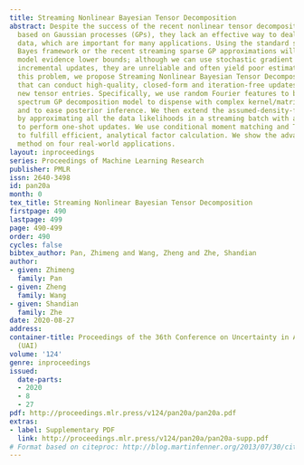 ```yaml
---
title: Streaming Nonlinear Bayesian Tensor Decomposition
abstract: Despite the success of the recent nonlinear tensor decomposition models
  based on Gaussian processes (GPs), they lack an effective way to deal with streaming
  data, which are important for many applications. Using the standard streaming variational
  Bayes framework or the recent streaming sparse GP approximations will lead to intractable
  model evidence lower bounds; although we can use stochastic gradient descent for
  incremental updates, they are unreliable and often yield poor estimations. To address
  this problem, we propose Streaming Nonlinear Bayesian Tensor Decomposition (SNBTD)
  that can conduct high-quality, closed-form and iteration-free updates upon receiving
  new tensor entries. Specifically, we use random Fourier features to build a sparse
  spectrum GP decomposition model to dispense with complex kernel/matrix operations
  and to ease posterior inference. We then extend the assumed-density-filtering framework
  by approximating all the data likelihoods in a streaming batch with a single factor
  to perform one-shot updates. We use conditional moment matching and Taylor approximations
  to fulfill efficient, analytical factor calculation. We show the advantage of our
  method on four real-world applications.
layout: inproceedings
series: Proceedings of Machine Learning Research
publisher: PMLR
issn: 2640-3498
id: pan20a
month: 0
tex_title: Streaming Nonlinear Bayesian Tensor Decomposition
firstpage: 490
lastpage: 499
page: 490-499
order: 490
cycles: false
bibtex_author: Pan, Zhimeng and Wang, Zheng and Zhe, Shandian
author:
- given: Zhimeng
  family: Pan
- given: Zheng
  family: Wang
- given: Shandian
  family: Zhe
date: 2020-08-27
address: 
container-title: Proceedings of the 36th Conference on Uncertainty in Artificial Intelligence
  (UAI)
volume: '124'
genre: inproceedings
issued:
  date-parts:
  - 2020
  - 8
  - 27
pdf: http://proceedings.mlr.press/v124/pan20a/pan20a.pdf
extras:
- label: Supplementary PDF
  link: http://proceedings.mlr.press/v124/pan20a/pan20a-supp.pdf
# Format based on citeproc: http://blog.martinfenner.org/2013/07/30/citeproc-yaml-for-bibliographies/
---
```

